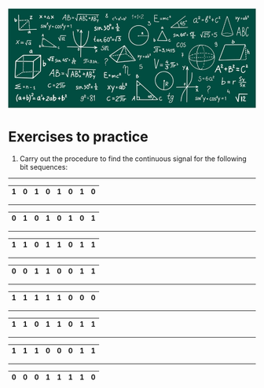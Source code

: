 ![Welcome](/images/physical_layer/Fourier/exercise/Exercise_banner.jpg)

# Exercises to practice

1. Carry out the procedure to find the continuous signal for the following bit sequences:

---

| **1** | **0** | **1** | **0** | **1** | **0** | **1** | **0** |
|:-----:|:-----:|:-----:|:-----:|:-----:|:-----:|:-----:|:-----:|

---

| **0** | **1** | **0** | **1** | **0** | **1** | **0** | **1** |
|:-----:|:-----:|:-----:|:-----:|:-----:|:-----:|:-----:|:-----:|

---

| **1** | **1** | **0** | **1** | **1** | **0** | **1** | **1** |
|:-----:|:-----:|:-----:|:-----:|:-----:|:-----:|:-----:|:-----:|

---

| **0** | **0** | **1** | **1** | **0** | **0** | **1** | **1** |
|:-----:|:-----:|:-----:|:-----:|:-----:|:-----:|:-----:|:-----:|

---

| **1** | **1** | **1** | **1** | **1** | **0** | **0** | **0** |
|:-----:|:-----:|:-----:|:-----:|:-----:|:-----:|:-----:|:-----:|

---

| **1** | **1** | **0** | **1** | **1** | **0** | **1** | **1** |
|:-----:|:-----:|:-----:|:-----:|:-----:|:-----:|:-----:|:-----:|

---

| **1** | **1** | **1** | **0** | **0** | **0** | **1** | **1** |
|:-----:|:-----:|:-----:|:-----:|:-----:|:-----:|:-----:|:-----:|

---

| **0** | **0** | **0** | **1** | **1** | **1** | **1** | **0** |
|:-----:|:-----:|:-----:|:-----:|:-----:|:-----:|:-----:|:-----:|